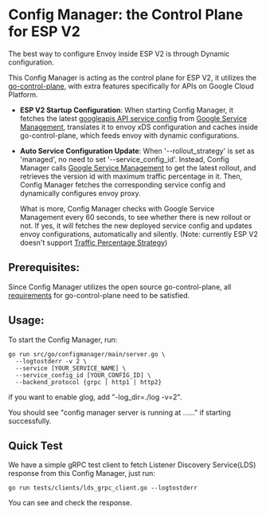 # Config Manager: the Control Plane for ESP V2

The best way to configure Envoy inside ESP V2 is through Dynamic
configuration.

This Config Manager is acting as the control plane for ESP V2, it utilizes
the [go-control-plane](https://github.com/envoyproxy/go-control-plane), with
extra features specifically for APIs on Google Cloud Platform.

*   **ESP V2 Startup Configuration**: When starting Config Manager, it
    fetches the latest
    [googleapis API service config](https://github.com/googleapis/api-common-protos/blob/master/google/api/service.proto)
    from
    [Google Service Management](https://cloud.google.com/service-infrastructure/docs/service-management/getting-started),
    translates it to envoy xDS configuration and caches inside go-control-plane,
    which feeds envoy with dynamic configurations.

*   **Auto Service Configuration Update**: When '--rollout_strategy' is set as
    'managed', no need to set '--service_config_id'. Instead, Config Manager calls
    [Google Service Management](https://cloud.google.com/service-infrastructure/docs/service-management/getting-started) to get the latest rollout, and retrieves
    the version id with maximum traffic percentage in it. Then, Config Manager
    fetches the corresponding service config and dynamically configures envoy proxy.

    What is more, Config Manager checks with Google Service Management every 60
    seconds, to see whether there is new rollout or not. If yes, it will
    fetches the new deployed service config and updates envoy configurations,
    automatically and silently.
    (Note: currently ESP V2 doesn't support
    [Traffic Percentage Strategy](https://github.com/googleapis/googleapis/blob/master/google/api/servicemanagement/v1/resources.proto#L227))

## Prerequisites:

Since Config Manager utilizes the open source go-control-plane, all
[requirements](https://github.com/envoyproxy/go-control-plane#requirements) for
go-control-plane need to be satisfied.

## Usage:

To start the Config Manager, run:

```shell
go run src/go/configmanager/main/server.go \
  --logtostderr -v 2 \
  --service [YOUR_SERVICE_NAME] \
  --service_config_id [YOUR_CONFIG_ID] \
  --backend_protocol {grpc | http1 | http2}
```

if you want to enable glog, add "-log_dir=./log -v=2".

You should see "config manager server is running at ......" if starting
successfully.

## Quick Test

We have a simple gRPC test client to fetch Listener Discovery Service(LDS)
response from this Config Manager, just run:

```shell
go run tests/clients/lds_grpc_client.go --logtostderr
```

You can see and check the response.
